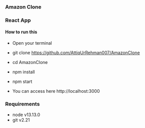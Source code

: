 ### Amazon Clone

### React App

#### How to run this
* Open your terminal
* git clone https://github.com/AttiqUrRehman007/AmazonClone

* cd AmazonClone
* npm install
* npm start
* You can access here http://localhost:3000

### Requirements
* node v13.13.0
* git  v2.21
